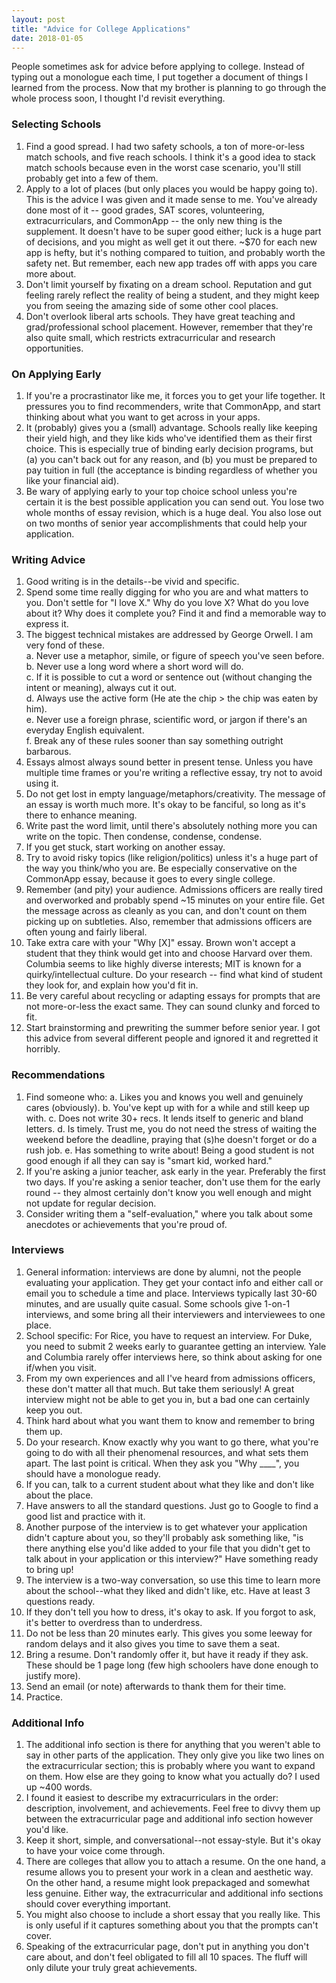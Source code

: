 ```yaml
---
layout: post
title: "Advice for College Applications"
date: 2018-01-05
---
```


People sometimes ask for advice before applying to college. Instead of typing out a monologue each time, I put together a document of things I learned from the process. Now that my brother is planning to go through the whole process soon, I thought I'd revisit everything. 

### Selecting Schools
1.	Find a good spread. I had two safety schools, a ton of more-or-less match schools, and five reach schools. I think it's a good idea to stack match schools because even in the worst case scenario, you'll still probably get into a few of them. 
2.	Apply to a lot of places (but only places you would be happy going to). This is the advice I was given and it made sense to me. You've already done most of it -- good grades, SAT scores, volunteering, extracurriculars, and CommonApp -- the only new thing is the supplement.  It doesn't have to be super good either; luck is a huge part of decisions, and you might as well get it out there. ~$70 for each new app is hefty, but it's nothing compared to tuition, and probably worth the safety net. But remember, each new app trades off with apps you care more about.
3.	Don't limit yourself by fixating on a dream school. Reputation and gut feeling rarely reflect the reality of being a student, and they might keep you from seeing the amazing side of some other cool places. 
4.	Don't overlook liberal arts schools. They have great teaching and grad/professional school placement. However, remember that they're also quite small, which restricts extracurricular and research opportunities. 

### On Applying Early
1.	If you're a procrastinator like me, it forces you to get your life together. It pressures you to find recommenders, write that CommonApp, and start thinking about what you want to get across in your apps.
2.	It (probably) gives you a (small) advantage. Schools really like keeping their yield high, and they like kids who've identified them as their first choice. This is especially true of binding early decision programs, but (a) you can't back out for any reason, and (b) you must be prepared to pay tuition in full (the acceptance is binding regardless of whether you like your financial aid). 
3.	Be wary of applying early to your top choice school unless you're certain it is the best possible application you can send out. You lose two whole months of essay revision, which is a huge deal. You also lose out on two months of senior year accomplishments that could help your application. 

### Writing Advice

1.	Good writing is in the details--be vivid and specific. 
2.	Spend some time really digging for who you are and what matters to you. Don't settle for "I love X." Why do you love X? What do you love about it? Why does it complete you? Find it and find a memorable way to express it. 
3.	The biggest technical mistakes are addressed by George Orwell. I am very fond of these.  
a.	Never use a metaphor, simile, or figure of speech you've seen before.  
b.	Never use a long word where a short word will do.  
c.	If it is possible to cut a word or sentence out (without changing the intent or meaning), always cut it out.  
d.	Always use the active form (He ate the chip > the chip was eaten by him).  
e.	Never use a foreign phrase, scientific word, or jargon if there's an everyday English equivalent.  
f.	Break any of these rules sooner than say something outright barbarous.  
4.	Essays almost always sound better in present tense. Unless you have multiple time frames or you're writing a reflective essay, try not to avoid using it. 
5.	Do not get lost in empty language/metaphors/creativity. The message of an essay is worth much more. It's okay to be fanciful, so long as it's there to enhance meaning.
6.	Write past the word limit, until there's absolutely nothing more you can write on the topic. Then condense, condense, condense. 
7.	If you get stuck, start working on another essay.  
8.	Try to avoid risky topics (like religion/politics) unless it's a huge part of the way you think/who you are. Be especially conservative on the CommonApp essay, because it goes to every single college.   
9.	Remember (and pity) your audience. Admissions officers are really tired and overworked and probably spend ~15 minutes on your entire file. Get the message across as cleanly as you can, and don't count on them picking up on subtleties. Also, remember that admissions officers are often young and fairly liberal.  
10.	Take extra care with your "Why [X]" essay. Brown won't accept a student that they think would get into and choose Harvard over them. Columbia seems to like highly diverse interests; MIT is known for a quirky/intellectual culture. Do your research -- find what kind of student they look for, and explain how you'd fit in.  
11.	Be very careful about recycling or adapting essays for prompts that are not more-or-less the exact same. They can sound clunky and forced to fit.  
12.	Start brainstorming and prewriting the summer before senior year. I got this advice from several different people and ignored it and regretted it horribly. 


### Recommendations
1.	Find someone who:
a.	Likes you and knows you well and genuinely cares (obviously).
b.	You've kept up with for a while and still keep up with.
c.	Does not write 30+ recs. It lends itself to generic and bland letters.
d.	Is timely. Trust me, you do not need the stress of waiting the weekend before the deadline, praying that (s)he doesn't forget or do a rush job. 
e.	Has something to write about! Being a good student is not good enough if all they can say is "smart kid, worked hard." 
2.	If you're asking a junior teacher, ask early in the year. Preferably the first two days. If you're asking a senior teacher, don't use them for the early round -- they almost certainly don't know you well enough and might not update for regular decision.
3.	Consider writing them a "self-evaluation," where you talk about some anecdotes or achievements that you're proud of. 


### Interviews
1.	General information: interviews are done by alumni, not the people evaluating your application. They get your contact info and either call or email you to schedule a time and place. Interviews typically last 30-60 minutes, and are usually quite casual. Some schools give 1-on-1 interviews, and some bring all their interviewers and interviewees to one place. 
2.	School specific: For Rice, you have to request an interview. For Duke, you need to submit 2 weeks early to guarantee getting an interview. Yale and Columbia rarely offer interviews here, so think about asking for one if/when you visit. 
3.	From my own experiences and all I've heard from admissions officers, these don't matter all that much. But take them seriously! A great interview might not be able to get you in, but a bad one can certainly keep you out. 
4.	Think hard about what you want them to know and remember to bring them up. 
5.	Do your research. Know exactly why you want to go there, what you're going to do with all their phenomenal resources, and what sets them apart. The last point is critical. When they ask you "Why ____", you should have a monologue ready. 
6.	If you can, talk to a current student about what they like and don't like about the place. 
7.	Have answers to all the standard questions. Just go to Google to find a good list and practice with it. 
8.	Another purpose of the interview is to get whatever your application didn't capture about you, so they'll probably ask something like, "is there anything else you'd like added to your file that you didn't get to talk about in your application or this interview?" Have something ready to bring up! 
9.	The interview is a two-way conversation, so use this time to learn more about the school--what they liked and didn't like, etc. Have at least 3 questions ready. 
10.	If they don't tell you how to dress, it's okay to ask. If you forgot to ask, it's better to overdress than to underdress. 
11.	Do not be less than 20 minutes early. This gives you some leeway for random delays and it also gives you time to save them a seat.  
12.	Bring a resume. Don't randomly offer it, but have it ready if they ask. These should be 1 page long (few high schoolers have done enough to justify more). 
13.	Send an email (or note) afterwards to thank them for their time. 
14.	Practice. 


### Additional Info
1.	The additional info section is there for anything that you weren't able to say in other parts of the application. They only give you like two lines on the extracurricular section; this is probably where you want to expand on them. How else are they going to know what you actually do? I used up ~400 words. 
2.	I found it easiest to describe my extracurriculars in the order: description, involvement, and achievements. Feel free to divvy them up between the extracurricular page and additional info section however you'd like.  
3.	Keep it short, simple, and conversational--not essay-style. But it's okay to have your voice come through. 
4.	There are colleges that allow you to attach a resume. On the one hand, a resume allows you to present your work in a clean and aesthetic way. On the other hand, a resume might look prepackaged and somewhat less genuine. Either way, the extracurricular and additional info sections should cover everything important. 
5.	You might also choose to include a short essay that you really like. This is only useful if it captures something about you that the prompts can't cover. 
6.	Speaking of the extracurricular page, don't put in anything you don't care about, and don't feel obligated to fill all 10 spaces. The fluff will only dilute your truly great achievements.

